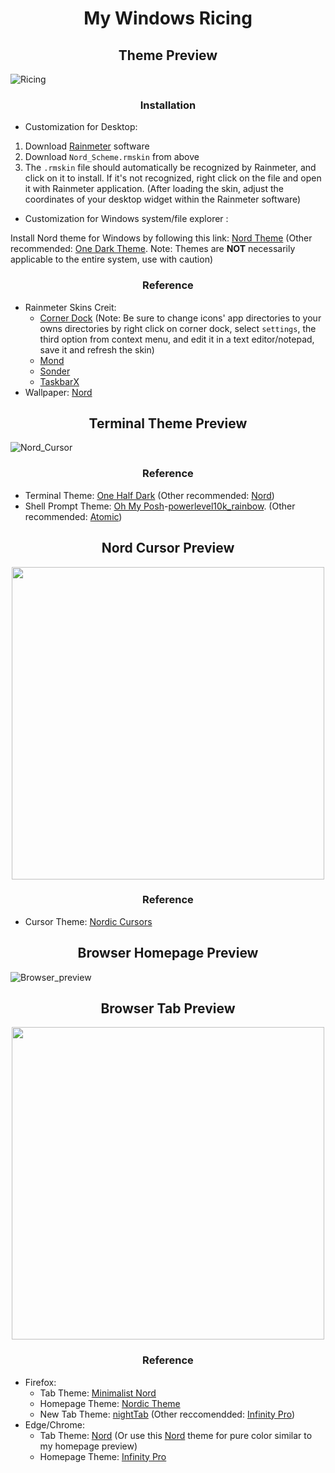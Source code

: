 <h1 align="center">My Windows Ricing</h1>

<h2 align="center">Theme Preview</h2>

![Ricing](README.assets/Windows_Ricing.png)

<h3 align="center">Installation</h3>

- Customization for Desktop:

1. Download [Rainmeter](https://www.rainmeter.net/) software
2. Download `Nord_Scheme.rmskin` from above
3. The `.rmskin` file should automatically be recognized by Rainmeter, and click on it to install.  If it's not recognized, right click on the file and open it with Rainmeter application. (After loading the skin, adjust the coordinates of your desktop widget within the Rainmeter software)

- Customization for Windows system/file explorer :

Install Nord theme for Windows by following this link: [Nord Theme](https://www.deviantart.com/niivu/art/NORD-for-Windows-11-22H2-928730071) (Other recommended: [One Dark Theme](https://www.deviantart.com/niivu/art/One-Dark-Pro-for-Windows-11-22H2-930312689). Note: Themes are **NOT** necessarily applicable to the entire system, use with caution)

<h3 align="center">Reference</h3>

- Rainmeter Skins Creit: 
	- [Corner Dock](https://www.deviantart.com/sinndbad/art/Corner-Dock-839311234) (Note: Be sure to change icons' app directories to your owns directories by right click on corner dock, select  `settings`, the third option from context menu, and edit it in a text editor/notepad, save it and refresh the skin)
	- [Mond](https://www.deviantart.com/illu90/art/Minimalist-Desktop-880464406)
	- [Sonder](https://www.deviantart.com/michaelpurses/art/Sonder-Rainmeter-skin-838147223)
	- [TaskbarX](https://github.com/ChrisAnd1998/TaskbarX)
- Wallpaper: [Nord](https://raw.githubusercontent.com/Sang-Buster/Picgo-Github/main/img/Nord/Nord_Mt.jpeg)

<h2 align="center">Terminal Theme Preview</h2>

![Nord_Cursor](README.assets/Terminal_preview.png)

<h3 align="center">Reference</h3>

- Terminal Theme: [One Half Dark](https://learn.microsoft.com/en-us/windows/terminal/customize-settings/color-schemes#one-half-dark) (Other recommended: [Nord](https://github.com/thismat/nord-windows-terminal))
- Shell Prompt Theme: [Oh My Posh](https://github.com/jandedobbeleer/oh-my-posh)-[powerlevel10k_rainbow](https://ohmyposh.dev/docs/themes#powerlevel10k_rainbow). (Other recommended: [Atomic](https://ohmyposh.dev/docs/themes#atomic))

<h2 align="center">Nord Cursor Preview</h2>

<p align="center">
<img src="README.assets/Cursor_preview.png" width=500em />
</p>

<h3 align="center">Reference</h3>

- Cursor Theme: [Nordic Cursors](https://www.deviantart.com/skyeo84/art/Minimalistic-V3-nord-cursor-909562097)

<h2 align="center">Browser Homepage Preview</h2>

![Browser_preview](README.assets/Browser_preview.png)

<h2 align="center">Browser Tab Preview</h2>

<p align="center">
<img src="README.assets/Tab_preview.png" width=500em />
</p>

<h3 align="center">Reference</h3>

- Firefox: 
	- Tab Theme: [Minimalist Nord](https://github.com/canbeardig/MinimalistFox)
  	- Homepage Theme: [Nordic Theme](https://github.com/EliverLara/firefox-nordic-theme)
  	- New Tab Theme: [nightTab](https://addons.mozilla.org/en-US/firefox/addon/nighttab/) (Other reccomendded: [Infinity Pro](https://chrome.google.com/webstore/detail/infinity-new-tab-pro/nnnkddnnlpamobajfibfdgfnbcnkgngh?hl=en-US))
- Edge/Chrome: 
	- Tab Theme: [Nord](https://www.deviantart.com/sublime9-design/art/Nord-Theme-for-Chrome-V2-837463227) (Or use this [Nord](https://chrome.google.com/webstore/detail/nord/abehfkkfjlplnjadfcjiflnejblfmmpj) theme for pure color similar to my homepage preview)
	- Homepage Theme: [Infinity Pro](https://chrome.google.com/webstore/detail/infinity-new-tab-pro/nnnkddnnlpamobajfibfdgfnbcnkgngh?hl=en-US)
